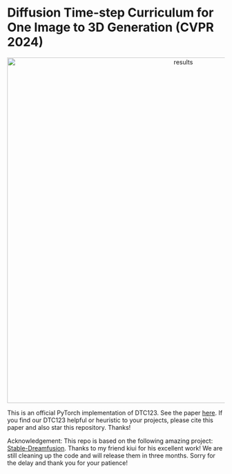 # Diffusion Time-step Curriculum for One Image to 3D Generation (CVPR 2024)

<div  align="center">    
<img src="figure1.gif" alt="results" width="800">
</div>

This is an official PyTorch implementation of DTC123. See the paper [here](https://arxiv.org/abs/2404.04562). If you find our DTC123 helpful or heuristic to your projects, please cite this paper and also star this repository. Thanks!

Acknowledgement: This repo is based on the following amazing project: [Stable-Dreamfusion](https://github.com/ashawkey/stable-dreamfusion). Thanks to my friend kiui for his excellent work! We are still cleaning up the code and will release them in three months. Sorry for the delay and thank you for your patience! 
